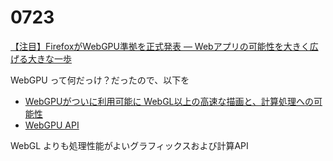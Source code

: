 # 0723

[【注目】FirefoxがWebGPU準拠を正式発表 — Webアプリの可能性を大きく広げる大きな一歩](https://techfeed.io/entries/6879700b2fadbc6bfae611cd)

WebGPU って何だっけ？だったので、以下を
- [WebGPUがついに利用可能に WebGL以上の高速な描画と、計算処理への可能性](https://ics.media/entry/230426/)
- [WebGPU API](https://developer.mozilla.org/ja/docs/Web/API/WebGPU_API) 


WebGL よりも処理性能がよいグラフィックスおよび計算API
